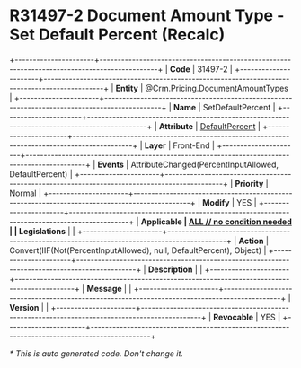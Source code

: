 ﻿---
erp.type: front-end-business-rule
erp.entity: Crm.Pricing.DocumentAmountTypes
---

# R31497-2 Document Amount Type - Set Default Percent (Recalc)
+----------------------+----------------------------------------------------------------------------------------------+
| **Code**             | 31497-2                                                                                      |
+----------------------+----------------------------------------------------------------------------------------------+
| **Entity**           | @Crm.Pricing.DocumentAmountTypes                                                             |
+----------------------+----------------------------------------------------------------------------------------------+
| **Name**             | SetDefaultPercent                                                                            |
+----------------------+----------------------------------------------------------------------------------------------+
| **Attribute**        | [DefaultPercent](../entities/Crm.Pricing.DocumentAmountTypes.md#defaultpercent)              |
+----------------------+----------------------------------------------------------------------------------------------+
| **Layer**            | Front-End                                                                                    |
+----------------------+----------------------------------------------------------------------------------------------+
| **Events**           | AttributeChanged(PercentInputAllowed, DefaultPercent)                                        |
+----------------------+----------------------------------------------------------------------------------------------+
| **Priority**         | Normal                                                                                       |
+----------------------+----------------------------------------------------------------------------------------------+
| **Modify**           | YES                                                                                          |
+----------------------+----------------------------------------------------------------------------------------------+
| **Applicable         | [ALL // no condition needed](xref:applicable-legislations)                                   |
| Legislations**       |                                                                                              |
+----------------------+----------------------------------------------------------------------------------------------+
| **Action**           | Convert(IIF(Not(PercentInputAllowed), null, DefaultPercent), Object)                         |
+----------------------+----------------------------------------------------------------------------------------------+
| **Description**      |                                                                                              |
+----------------------+----------------------------------------------------------------------------------------------+
| **Message**          |                                                                                              |
+----------------------+----------------------------------------------------------------------------------------------+
| **Version**          |                                                                                              |
+----------------------+----------------------------------------------------------------------------------------------+
| **Revocable**        | YES                                                                                          |
+----------------------+----------------------------------------------------------------------------------------------+

*\* This is auto generated code. Don't change it.*
